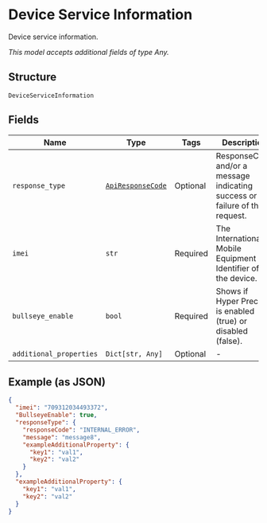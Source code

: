 
# Device Service Information

Device service information.

*This model accepts additional fields of type Any.*

## Structure

`DeviceServiceInformation`

## Fields

| Name | Type | Tags | Description |
|  --- | --- | --- | --- |
| `response_type` | [`ApiResponseCode`](../../doc/models/api-response-code.md) | Optional | ResponseCode and/or a message indicating success or failure of the request. |
| `imei` | `str` | Required | The International Mobile Equipment Identifier of the device. |
| `bullseye_enable` | `bool` | Required | Shows if Hyper Precise is enabled (true) or disabled (false). |
| `additional_properties` | `Dict[str, Any]` | Optional | - |

## Example (as JSON)

```json
{
  "imei": "709312034493372",
  "BullseyeEnable": true,
  "responseType": {
    "responseCode": "INTERNAL_ERROR",
    "message": "message8",
    "exampleAdditionalProperty": {
      "key1": "val1",
      "key2": "val2"
    }
  },
  "exampleAdditionalProperty": {
    "key1": "val1",
    "key2": "val2"
  }
}
```

